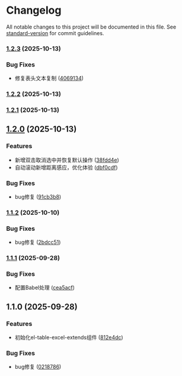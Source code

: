 # Changelog

All notable changes to this project will be documented in this file. See [standard-version](https://github.com/conventional-changelog/standard-version) for commit guidelines.

### [1.2.3](https://github.com/Blade-H1kar1/el-table-excel-extends/compare/v1.2.2...v1.2.3) (2025-10-13)


### Bug Fixes

* 修复表头文本复制 ([4069134](https://github.com/Blade-H1kar1/el-table-excel-extends/commit/40691342d5e3deed4e4399ebc6d237f7ccedc8f6))

### [1.2.2](https://github.com/Blade-H1kar1/el-table-excel-extends/compare/v1.2.1...v1.2.2) (2025-10-13)

### [1.2.1](https://github.com/Blade-H1kar1/el-table-excel-extends/compare/v1.2.0...v1.2.1) (2025-10-13)

## [1.2.0](https://github.com/Blade-H1kar1/el-table-excel-extends/compare/v1.1.2...v1.2.0) (2025-10-13)


### Features

* 新增双击取消选中并恢复默认操作 ([38fdd4e](https://github.com/Blade-H1kar1/el-table-excel-extends/commit/38fdd4e10746b79b000ed6f47b484b1a9ba88030))
* 自动滚动新增距离感应，优化体验 ([dbf0cdf](https://github.com/Blade-H1kar1/el-table-excel-extends/commit/dbf0cdfc402661111b5fde60c6db2e0e72eb3186))


### Bug Fixes

* bug修复 ([91cb3b8](https://github.com/Blade-H1kar1/el-table-excel-extends/commit/91cb3b81e35b771c179f1a843061bbbf9074b0d8))

### [1.1.2](https://github.com/Blade-H1kar1/el-table-excel-extends/compare/v1.1.1...v1.1.2) (2025-10-10)


### Bug Fixes

* bug修复 ([2bdcc51](https://github.com/Blade-H1kar1/el-table-excel-extends/commit/2bdcc515bc944c603301006f716e1207407464b4))

### [1.1.1](https://github.com/Blade-H1kar1/el-table-excel-extends/compare/v1.1.0...v1.1.1) (2025-09-28)


### Bug Fixes

* 配置Babel处理 ([cea5acf](https://github.com/Blade-H1kar1/el-table-excel-extends/commit/cea5acf79fdc9ca7ef02220049c7f365cb58abaf))

## 1.1.0 (2025-09-28)


### Features

* 初始化el-table-excel-extends组件 ([812e4dc](https://github.com/Blade-H1kar1/el-table-excel-extends/commit/812e4dc67e5628b3889e457e15a73ac8496d9e59))


### Bug Fixes

* bug修复 ([0218786](https://github.com/Blade-H1kar1/el-table-excel-extends/commit/02187866fa5d53e8aebf68dba0cc5b8ee3b9b9ec))
